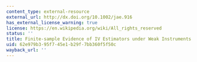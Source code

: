 ```yaml
---
content_type: external-resource
external_url: http://dx.doi.org/10.1002/jae.916
has_external_license_warning: true
license: https://en.wikipedia.org/wiki/All_rights_reserved
status: ''
title: Finite-sample Evidence of IV Estimators under Weak Instruments
uid: 62e979b3-95f7-45e1-b29f-7bb360f5f50c
wayback_url: ''
---
```

